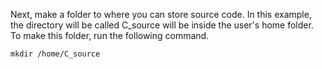 Next, make a folder to where you can store source code. In this example, the directory will be called C_source will be inside the user's home folder. To make this folder, run the following command.

```
mkdir /home/C_source
```
